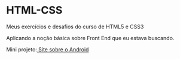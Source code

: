 # HTML-CSS
 Meus exercícios e desafios do curso de HTML5 e CSS3
 
 Aplicando a noção básica sobre Front End que eu estava buscando.
 
 <p>Mini projeto:<a href="https://marcosrenegit.github.io/HTML-CSS/Desafios/d010/revisao" target="_blank"> Site sobre o Android</a></p>
